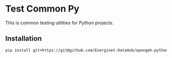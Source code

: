# Test Common Py

This is common testing utilities for Python projects.

## Installation

```bash
pip install git+https://git@github.com/Energinet-DataHub/opengeh-python-packages@2.5.0#subdirectory=source/testcommon
```
